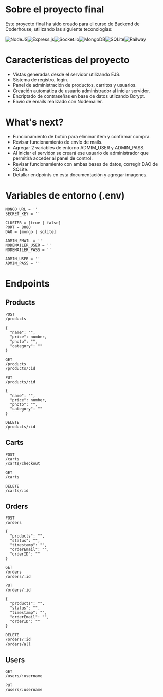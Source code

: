 # Sobre el proyecto final

Este proyecto final ha sido creado para el curso de Backend de Coderhouse, utilizando las siguiente teconologías:

![NodeJS](https://img.shields.io/badge/node.js-6DA55F?style=for-the-badge&logo=node.js&logoColor=white)![Express.js](https://img.shields.io/badge/express.js-%23404d59.svg?style=for-the-badge&logo=express&logoColor=%2361DAFB)![Socket.io](https://img.shields.io/badge/Socket.io-black?style=for-the-badge&logo=socket.io&badgeColor=010101)![MongoDB](https://img.shields.io/badge/MongoDB-%234ea94b.svg?style=for-the-badge&logo=mongodb&logoColor=white)![SQLite](https://img.shields.io/badge/sqlite-%2307405e.svg?style=for-the-badge&logo=sqlite&logoColor=white)![Railway](https://img.shields.io/badge/Railway-131415?style=for-the-badge&logo=railway&logoColor=white)

# Características del proyecto

- Vistas generadas desde el servidor utilizando EJS.
- Sistema de registro, login.
- Panel de administración de productos, carritos y usuarios.
- Creación automática de usuario administrador al iniciar servidor.
- Encriptado de contraseñas en base de datos utilzando Bcrypt.
- Envío de emails realizado con Nodemailer.

# What's next?

- Funcionamiento de botón para eliminar item y confirmar compra.
- Revisar funcionamiento de envío de mails.
- Agregar 2 variables de entorno ADMIM_USER y ADMIN_PASS.
- Al iniciar el servidor se creará ese usuario de administrador que permitirá acceder al panel de control.
- Revisar funcionamiento con ambas bases de datos, corregir DAO de SQLite.
- Detallar endpoints en esta documentación y agregar imagenes.

# Variables de entorno (.env)

```
MONGO_URL = ''
SECRET_KEY = ''

CLUSTER = [true | false]
PORT = 8080
DAO = [mongo | sqlite]

ADMIN_EMAIL = ''
NODEMAILER_USER = ''
NODEMAILER_PASS = ''

ADMIN_USER = ''
ADMIN_PASS = ''
```

# Endpoints

## Products

```
POST
/products

{
  "name": "",
  "price": number,
  "photo": "",
  "category": ""
}

GET
/products
/products/:id

PUT
/products/:id

{
  "name": "",
  "price": number,
  "photo": "",
  "category": ""
}

DELETE
/products/:id

```

## Carts

```
POST
/carts
/carts/checkout

GET
/carts

DELETE
/carts/:id

```

## Orders

```
POST
/orders

{
  "products": "",
  "status": "",
  "timestamp": "",
  "orderEmail": "",
  "orderID": ""
}

GET 
/orders
/orders/:id

PUT
/orders/:id

{
  "products": "",
  "status": "",
  "timestamp": "",
  "orderEmail": "",
  "orderID": ""
}

DELETE
/orders/:id
/orders/all
```

## Users

```
GET
/users/:username

PUT
/users/:username
```